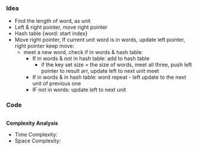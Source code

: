 ### Idea
- Find the length of word, as unit
- Left & right pointer, move right pointer
- Hash table {word: start index}
- Move right pointer, If current unit word is in words, update left pointer, right pointer keep move:
  - meet a new word, check if in words & hash table:
    - If in words & not in hash table: add to hash table
      - if the key set size = the size of words, meet all three, push left pointer to result arr, update left to next unit meet
    - If in words & in hash table: word repeat - left update to the next unit of previous one
    - IF not in words: update left to next unit
### Code

```python


```

**Complexity Analysis**

- Time Complexity:
- Space Complexity: